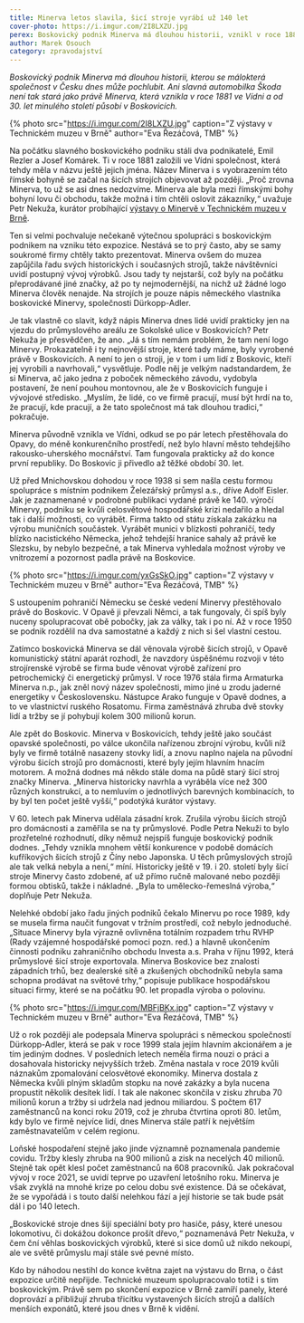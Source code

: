 ```yaml
---
title: Minerva letos slavila, šicí stroje vyrábí už 140 let
cover-photo: https://i.imgur.com/2I8LXZU.jpg
perex: Boskovický podnik Minerva má dlouhou historii, vznikl v roce 1881 ve Vídni a od 30. let minulého století působí v Boskovicích. V Technickém muzeu v Brně probíhá speciální výstava.
author: Marek Osouch
category: zpravodajství
---
```


*Boskovický podnik Minerva má dlouhou historii, kterou se málokterá společnost v Česku dnes může pochlubit. Ani slavná automobilka Škoda není tak stará jako právě Minerva, která vznikla v roce 1881 ve Vídni a od 30. let minulého století působí v Boskovicích.*

{% photo src="https://i.imgur.com/2I8LXZU.jpg" caption="Z výstavy v Technickém muzeu v Brně" author="Eva Řezáčová, TMB" %}

Na počátku slavného boskovického podniku stáli dva podnikatelé, Emil Rezler a Josef Komárek. Ti v roce 1881 založili ve Vídni společnost, která tehdy měla v názvu ještě jejich jména. Název Minerva i s vyobrazením této římské bohyně se začal na šicích strojích objevovat až později. „Proč zrovna Minerva, to už se asi dnes nedozvíme. Minerva ale byla mezi římskými bohy bohyní lovu či obchodu, takže možná i tím chtěli oslovit zákazníky,“ uvažuje Petr Nekuža, kurátor probíhající [výstavy o Minervě v Technickém muzeu v Brně](https://www.tmbrno.cz/akce/minerva-1881-2021/).

Ten si velmi pochvaluje nečekaně výtečnou spolupráci s boskovickým podnikem na vzniku této expozice. Nestává se to prý často, aby se samy soukromé firmy chtěly takto prezentovat. Minerva ovšem do muzea zapůjčila řadu svých historických i současných strojů, takže návštěvníci uvidí postupný vývoj výrobků. Jsou tady ty nejstarší, což byly na počátku přeprodávané jiné značky, až po ty nejmodernější, na nichž už žádné logo Minerva člověk nenajde. Na strojích je pouze nápis německého vlastníka boskovické Minervy, společnosti Dürkopp-Adler.

Je tak vlastně co slavit, když nápis Minerva dnes lidé uvidí prakticky jen na vjezdu do průmyslového areálu ze Sokolské ulice v Boskovicích? Petr Nekuža je přesvědčen, že ano. „Já s tím nemám problém, že tam není logo Minervy. Prokazatelně i ty nejnovější stroje, které tady máme, byly vyrobené právě v Boskovicích. A není to jen o stroji, je v tom i um lidí z Boskovic, kteří jej vyrobili a navrhovali,“ vysvětluje. Podle něj je velkým nadstandardem, že si Minerva, ač jako jedna z poboček německého závodu, vydobyla postavení, že není pouhou montovnou, ale že v Boskovicích funguje i vývojové středisko. „Myslím, že lidé, co ve firmě pracují, musí být hrdí na to, že pracují, kde pracují, a že tato společnost má tak dlouhou tradici,“ pokračuje.

Minerva původně vznikla ve Vídni, odkud se po pár letech přestěhovala do Opavy, do méně konkurenčního prostředí, než bylo hlavní město tehdejšího rakousko-uherského mocnářství. Tam fungovala prakticky až do konce první republiky. Do Boskovic ji přivedlo až těžké období 30. let.

Už před Mnichovskou dohodou v roce 1938 si sem našla cestu formou spolupráce s místním podnikem Železářský průmysl a.s., dříve Adolf Eisler. Jak je zaznamenané v podrobné publikaci vydané právě ke 140. výročí Minervy, podniku se kvůli celosvětové hospodářské krizi nedařilo a hledal tak i další možnosti, co vyrábět. Firma takto od státu získala zakázku na výrobu muničních součástek. Vyrábět munici v blízkosti pohraničí, tedy blízko nacistického Německa, jehož tehdejší hranice sahaly až právě ke Slezsku, by nebylo bezpečné, a tak Minerva vyhledala možnost výroby ve vnitrozemí a pozornost padla právě na Boskovice.

{% photo src="https://i.imgur.com/yxGsSkO.jpg" caption="Z výstavy v Technickém muzeu v Brně" author="Eva Řezáčová, TMB" %}

S ustoupením pohraničí Německu se české vedení Minervy přestěhovalo právě do Boskovic. V Opavě ji převzali Němci, a tak fungovaly, či spíš byly nuceny spolupracovat obě pobočky, jak za války, tak i po ní. Až v roce 1950 se podnik rozdělil na dva samostatné a každý z nich si šel vlastní cestou.

Zatímco boskovická Minerva se dál věnovala výrobě šicích strojů, v Opavě komunistický státní aparát rozhodl, že navzdory úspěšnému rozvoji v této strojírenské výrobě se firma bude věnovat výrobě zařízení pro petrochemický či energetický průmysl. V roce 1976 stála firma Armaturka Minerva n.p., jak zněl nový název společnosti, mimo jiné u zrodu jaderné energetiky v Československu. Nástupce Arako funguje v Opavě dodnes, a to ve vlastnictví ruského Rosatomu. Firma zaměstnává zhruba dvě stovky lidí a tržby se jí pohybují kolem 300 milionů korun.

Ale zpět do Boskovic. Minerva v Boskovicích, tehdy ještě jako součást opavské společnosti, po válce ukončila nařízenou zbrojní výrobu, kvůli níž byly ve firmě totálně nasazeny stovky lidí, a znovu naplno najela na původní výrobu šicích strojů pro domácnosti, které byly jejím hlavním hnacím motorem. A možná dodnes má někdo stále doma na půdě starý šicí stroj značky Minerva. „Minerva historicky navrhla a vyráběla více než 300 různých konstrukcí, a to nemluvím o jednotlivých barevných kombinacích, to by byl ten počet ještě vyšší,“ podotýká kurátor výstavy.

V 60. letech pak Minerva udělala zásadní krok. Zrušila výrobu šicích strojů pro domácnosti a zaměřila se na ty průmyslové. Podle Petra Nekuži to bylo prozřetelné rozhodnutí, díky němuž nejspíš funguje boskovický podnik dodnes. „Tehdy vznikla mnohem větší konkurence v podobě domácích kufříkových šicích strojů z Číny nebo Japonska. U těch průmyslových strojů ale tak velká nebyla a není,“ míní. Historicky ještě v 19. i 20. století byly šicí stroje Minervy často zdobené, ať už přímo ručně malované nebo později formou obtisků, takže i nákladné. „Byla to umělecko-řemeslná výroba,“ doplňuje Petr Nekuža.

Nelehké období jako řadu jiných podniků čekalo Minervu po roce 1989, kdy se musela firma naučit fungovat v tržním prostředí, což nebylo jednoduché. „Situace Minervy byla výrazně ovlivněna totálním rozpadem trhu RVHP (Rady vzájemné hospodářské pomoci pozn. red.) a hlavně ukončením činnosti podniku zahraničního obchodu Investa a.s. Praha v říjnu 1992, která průmyslové šicí stroje exportovala. Minerva Boskovice bez znalosti západních trhů, bez dealerské sítě a zkušených obchodníků nebyla sama schopna prodávat na světové trhy,“ popisuje publikace hospodářskou situaci firmy, které se na počátku 90. let propadla výroba o polovinu.

{% photo src="https://i.imgur.com/MBFjBKx.jpg" caption="Z výstavy v Technickém muzeu v Brně" author="Eva Řezáčová, TMB" %}

Už o rok později ale podepsala Minerva spolupráci s německou společností Dürkopp-Adler, která se pak v roce 1999 stala jejím hlavním akcionářem a je tím jediným dodnes. V posledních letech neměla firma nouzi o práci a dosahovala historicky nejvyšších tržeb. Změna nastala v roce 2019 kvůli náznakům zpomalování celosvětové ekonomiky. Minerva dostala z Německa kvůli plným skladům stopku na nové zakázky a byla nucena propustit několik desítek lidí. I tak ale nakonec skončila v zisku zhruba 70 milionů korun a tržby si udržela nad jednou miliardou. S počtem 617 zaměstnanců na konci roku 2019, což je zhruba čtvrtina oproti 80. letům, kdy bylo ve firmě nejvíce lidí, dnes Minerva stále patří k největším zaměstnavatelům v celém regionu.

Loňské hospodaření stejně jako jinde významně poznamenala pandemie covidu. Tržby klesly zhruba na 900 milionů a zisk na necelých 40 milionů. Stejně tak opět klesl počet zaměstnanců na 608 pracovníků. Jak pokračoval vývoj v roce 2021, se uvidí teprve po uzavření letošního roku. Minerva je však zvyklá na mnohé krize po celou dobu své existence. Dá se očekávat, že se vypořádá i s touto další nelehkou fází a její historie se tak bude psát dál i po 140 letech.

„Boskovické stroje dnes šijí speciální boty pro hasiče, pásy, které unesou lokomotivu, či dokážou dokonce prošít dřevo,“ poznamenává Petr Nekuža, v čem ční věhlas boskovických výrobků, které si sice domů už nikdo nekoupí, ale ve světě průmyslu mají stále své pevné místo.

Kdo by náhodou nestihl do konce května zajet na výstavu do Brna, o část expozice určitě nepřijde. Technické muzeum spolupracovalo totiž i s tím boskovickým. Právě sem po skončení expozice v Brně zamíří panely, které doprovází a přibližují zhruba třicítku vystavených šicích strojů a dalších menších exponátů, které jsou dnes v Brně k vidění.
